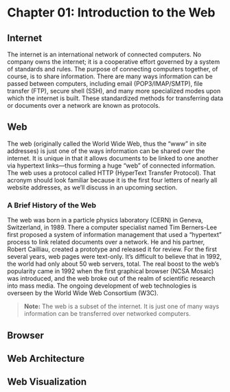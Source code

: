 # Chapter 01: Introduction to the Web


## Internet

The internet is an international network of connected computers. No company owns the internet; it is a cooperative effort governed by a system of standards and rules. The purpose of connecting computers together, of course, is to share information. There are many ways information can be
passed between computers, including email (POP3/IMAP/SMTP), file transfer (FTP), secure shell (SSH), and many more specialized modes upon which the internet is built. These standardized methods for transferring data or documents over a network are known as protocols.


## Web

The web (originally called the World Wide Web, thus the “www” in site addresses) is just one of the ways information can be shared over the internet. It is unique in that it allows documents to be linked to one another via hypertext links—thus forming a huge “web” of connected information. The web uses a protocol called HTTP (HyperText Transfer Protocol). That acronym should look familiar because it is the first four letters of nearly all website addresses, as we’ll discuss in an upcoming section.

### A Brief History of the Web

The web was born in a particle physics laboratory (CERN) in Geneva, Switzerland, in 1989. There a computer specialist named Tim Berners-Lee first proposed a system of information management that used a “hypertext” process to link related documents over a network. He and his partner, Robert Cailliau, created a prototype and released it for review. For the first several years, web pages were text-only. It’s difficult to believe that in 1992, the world had only about 50 web servers, total. The real boost to the web’s popularity came in 1992 when the first graphical browser (NCSA Mosaic) was introduced, and the web broke out of the realm of scientific research into mass media. The ongoing development of web technologies is overseen by the World Wide Web Consortium (W3C).




> **Note:** The web is a subset of the internet. It is just one of many ways information can be transferred over networked computers.


## Browser


## Web Architecture


## Web Visualization
